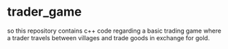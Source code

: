 # trader_game
so this  repository contains  c++ code regarding a basic trading game where a trader travels between villages and trade goods in exchange for gold.

